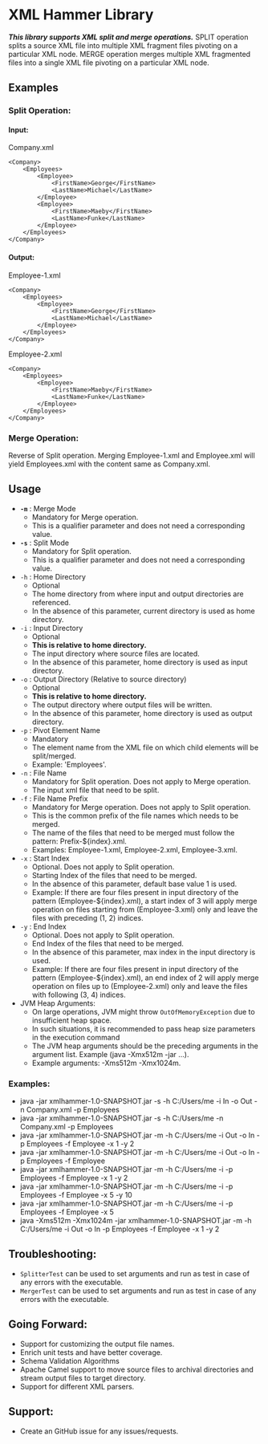 # XML Hammer Library

_<B>This library supports XML split and merge operations.</B>_
SPLIT operation splits a source XML file into multiple XML fragment files pivoting on a particular XML node.
MERGE operation merges multiple XML fragmented files into a single XML file pivoting on a particular XML node.

## Examples

### Split Operation:

#### Input:
Company.xml
```
<Company>
	<Employees>
		<Employee>
			<FirstName>George</FirstName>
			<LastName>Michael</LastName>
		</Employee>
		<Employee>
			<FirstName>Maeby</FirstName>
			<LastName>Funke</LastName>
		</Employee>
	</Employees>
</Company>
```

#### Output:
Employee-1.xml
```
<Company>
	<Employees>
		<Employee>
			<FirstName>George</FirstName>
			<LastName>Michael</LastName>
		</Employee>
	</Employees>
</Company>
```
Employee-2.xml
```
<Company>
	<Employees>
		<Employee>
			<FirstName>Maeby</FirstName>
            <LastName>Funke</LastName>
		</Employee>
	</Employees>
</Company>
```

### Merge Operation:
Reverse of Split operation.
Merging Employee-1.xml and Employee.xml will yield Employees.xml with the content same as Company.xml.

## Usage

* <B>`-m`</B> : Merge Mode
    * Mandatory for Merge operation.
    * This is a qualifier parameter and does not need a corresponding value.
* <B>`-s`</B> : Split Mode
    * Mandatory for Split operation.
    * This is a qualifier parameter and does not need a corresponding value.
* `-h` : Home Directory
    * Optional
    * The home directory from where input and output directories are referenced.
    * In the absence of this parameter, current directory is used as home directory.
* `-i` : Input Directory
    * Optional
    * <B>This is relative to home directory.</B>
    * The input directory where source files are located.
    * In the absence of this parameter, home directory is used as input directory.
* `-o` : Output Directory (Relative to source directory)
    * Optional
    * <B>This is relative to home directory.</B>
    * The output directory where output files will be written.
    * In the absence of this parameter, home directory is used as output directory.
* `-p` : Pivot Element Name
    * Mandatory
    * The element name from the XML file on which child elements will be split/merged.
    * Example: 'Employees'.
* `-n` : File Name
    * Mandatory for Split operation. Does not apply to Merge operation.
    * The input xml file that need to be split.
* `-f` : File Name Prefix
    * Mandatory for Merge operation. Does not apply to Split operation.
    * This is the common prefix of the file names which needs to be merged.
    * The name of the files that need to be merged must follow the pattern: Prefix-${index}.xml.
    * Examples: Employee-1.xml, Employee-2.xml, Employee-3.xml.
* `-x` : Start Index
    * Optional. Does not apply to Split operation.
    * Starting Index of the files that need to be merged.
    * In the absence of this parameter, default base value 1 is used.
    * Example: If there are four files present in input directory of the pattern (Employee-${index}.xml), 
                a start index of 3 will apply merge operation on files starting from (Employee-3.xml) only
                and leave the files with preceding (1, 2) indices.
* `-y` : End Index
    * Optional. Does not apply to Split operation.
    * End Index of the files that need to be merged.
    * In the absence of this parameter, max index in the input directory is used.
    * Example: If there are four files present in input directory of the pattern (Employee-${index}.xml), 
                an end index of 2 will apply merge operation on files up to (Employee-2.xml) only
                and leave the files with following (3, 4) indices.
* JVM Heap Arguments:
    * On large operations, JVM might throw `OutOfMemoryException` due to insufficient heap space.
    * In such situations, it is recommended to pass heap size parameters in the execution command
    * The JVM heap arguments should be the preceding arguments in the argument list. Example (java -Xmx512m -jar ...).
    * Example arguments: -Xms512m -Xmx1024m.

### Examples:

* java -jar xmlhammer-1.0-SNAPSHOT.jar -s -h C:/Users/me -i In -o Out -n Company.xml -p Employees
* java -jar xmlhammer-1.0-SNAPSHOT.jar -s -h C:/Users/me -n Company.xml -p Employees
* java -jar xmlhammer-1.0-SNAPSHOT.jar -m -h C:/Users/me -i Out -o In -p Employees -f Employee -x 1 -y 2
* java -jar xmlhammer-1.0-SNAPSHOT.jar -m -h C:/Users/me -i Out -o In -p Employees -f Employee
* java -jar xmlhammer-1.0-SNAPSHOT.jar -m -h C:/Users/me -i -p Employees -f Employee -x 1 -y 2
* java -jar xmlhammer-1.0-SNAPSHOT.jar -m -h C:/Users/me -i -p Employees -f Employee -x 5 -y 10
* java -jar xmlhammer-1.0-SNAPSHOT.jar -m -h C:/Users/me -i -p Employees -f Employee -x 5
* java -Xms512m -Xmx1024m -jar xmlhammer-1.0-SNAPSHOT.jar -m -h C:/Users/me -i Out -o In -p Employees -f Employee -x 1 -y 2

## Troubleshooting:

* `SplitterTest` can be used to set arguments and run as test in case of any errors with the executable.
* `MergerTest` can be used to set arguments and run as test in case of any errors with the executable.

## Going Forward:

* Support for customizing the output file names.
* Enrich unit tests and have better coverage.
* Schema Validation Algorithms
* Apache Camel support to move source files to archival directories and stream output files to target directory.
* Support for different XML parsers.

## Support:

* Create an GitHub issue for any issues/requests.